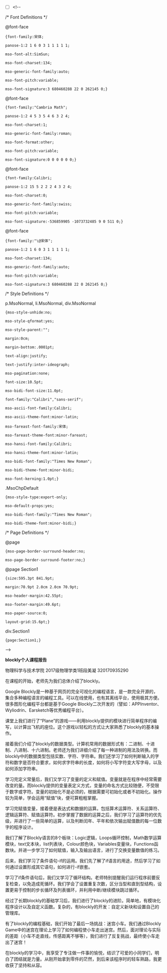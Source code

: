* [ ] &lt;!--

/\* Font Definitions \*/

@font-face

```
{font-family:宋体;

panose-1:2 1 6 0 3 1 1 1 1 1;

mso-font-alt:SimSun;

mso-font-charset:134;

mso-generic-font-family:auto;

mso-font-pitch:variable;

mso-font-signature:3 680460288 22 0 262145 0;}
```

@font-face

```
{font-family:"Cambria Math";

panose-1:2 4 5 3 5 4 6 3 2 4;

mso-font-charset:1;

mso-generic-font-family:roman;

mso-font-format:other;

mso-font-pitch:variable;

mso-font-signature:0 0 0 0 0 0;}
```

@font-face

```
{font-family:Calibri;

panose-1:2 15 5 2 2 2 4 3 2 4;

mso-font-charset:0;

mso-generic-font-family:swiss;

mso-font-pitch:variable;

mso-font-signature:-536859905 -1073732485 9 0 511 0;}
```

@font-face

```
{font-family:"\@宋体";

panose-1:2 1 6 0 3 1 1 1 1 1;

mso-font-charset:134;

mso-generic-font-family:auto;

mso-font-pitch:variable;

mso-font-signature:3 680460288 22 0 262145 0;}
```

/\* Style Definitions \*/

p.MsoNormal, li.MsoNormal, div.MsoNormal

```
{mso-style-unhide:no;

mso-style-qformat:yes;

mso-style-parent:"";

margin:0cm;

margin-bottom:.0001pt;

text-align:justify;

text-justify:inter-ideograph;

mso-pagination:none;

font-size:10.5pt;

mso-bidi-font-size:11.0pt;

font-family:"Calibri","sans-serif";

mso-ascii-font-family:Calibri;

mso-ascii-theme-font:minor-latin;

mso-fareast-font-family:宋体;

mso-fareast-theme-font:minor-fareast;

mso-hansi-font-family:Calibri;

mso-hansi-theme-font:minor-latin;

mso-bidi-font-family:"Times New Roman";

mso-bidi-theme-font:minor-bidi;

mso-font-kerning:1.0pt;}
```

.MsoChpDefault

```
{mso-style-type:export-only;

mso-default-props:yes;

mso-bidi-font-family:"Times New Roman";

mso-bidi-theme-font:minor-bidi;}
```

/\* Page Definitions \*/

@page

```
{mso-page-border-surround-header:no;

mso-page-border-surround-footer:no;}
```

@page Section1

```
{size:595.3pt 841.9pt;

margin:70.9pt 2.0cm 2.0cm 70.9pt;

mso-header-margin:42.55pt;

mso-footer-margin:49.6pt;

mso-paper-source:0;

layout-grid:15.6pt;}
```

div.Section1

```
{page:Section1;}
```

--&gt;

**blockly个人课程报告**

物理科学与技术学院 2017级物理学类1班段美凝 320170935290

在课程的开始，老师先为我们总体介绍了blockly。

Google Blockly是一种基于网页的完全可视化的编程语言，是一款完全开源的，集合多种编程语言的编程工具。可以在线使用，也有其离线平台，使用极其方便。很多图形化编程平台都是基于Google Blockly二次开发的（譬如：APPInventor、Wyliodrin、Earsketch等优秀编程平台）。

课堂上我们进行了“Plane”的游戏——利用blockly提供的模块进行简单程序的编写，以计算出飞机的座位。这个游戏以轻松的方式让大家熟悉了blockly的基本操作。

接着我们介绍了blockly的数据类型。计算机常用的数据形式有：二进制、十进制、八进制、十六进制。老师还为我们详细介绍了每一种进制的用法及转换。而blockly中的数据类型包括实数、字符、字符串。我们还学习了如何判断输入的字符和数字是否符合要求，如何求字符串的长度，如何将小写字符变大写字母，以及如何添加字符串。

学习完定义常量后，我们又学习了变量的定义和赋值。变量就是在程序中经常需要改变的量。而blockly提供的变量表定义方式，变量的命名方式比较随便，不受限于数字或字符。变量的初始化不是必须的，根据需要可初始化或者不初始化。操作较为简单，学会运用“赋值”块，便可算粗粗掌握。

学习完赋值变量，接着便是表达式和数据的运算。包括算术运算符、关系运算符、逻辑运算符、赋值运算符。初步掌握了数据的运算之后，我们学习了运算符的优先级，并进行了一些简单的运算，以及判断闰年、平年和依次输出赋值数的每一位数字的程序设计。

我们了解了Blockly语言的8个板块：Logic逻辑，Loops循环控制，Math数学运算模块，text文本块，list列表块，Colour颜色块，Variables变量块，Functions函数块。并进一步学习了如何赋值，输入及输出语言，进行了交换变量数值的练习。

后来，我们学习了条件语句-if的运用。我们先了解了if语言的用途，然后学习了如何通过设置形成其它语句，如何进行-if嵌套。

学习了if条件语句后，我们又学习了循环结构。老师特别提醒我们运行程序前要反复检查，以免造成死循环。我们学会了设置重复次数，区分当型和直到型结构，设置更易于控制的步长循环及列表循环，并利用中断/继续模块跳过循环。

经过了长期blockly的基础学习后，我们进行了blockly的进阶。简单地，有模块化程序设计以及自定义函数。复杂的，有blockly的开发：自定义新块和设置自己的管理库。

有了blockly的编程基础，我们开始了最后一场挑战：迷宫小车。我们通过Blockly Game中的迷宫在理论上学习了如何编程使小车走出迷宫。然后，面对理论与实际的差距（小车不走直线，传感距离不够等），我们进行了反复挑战，最终使小车走出了迷宫！

在blockly的学习中，我享受了专注做一件事的愉悦，结识了可爱的小同学们，明白了团结就是力量。从刚开始拿到零件的茫然，到后来该程序时的轻车熟路，我更收获了坚持和从容。

